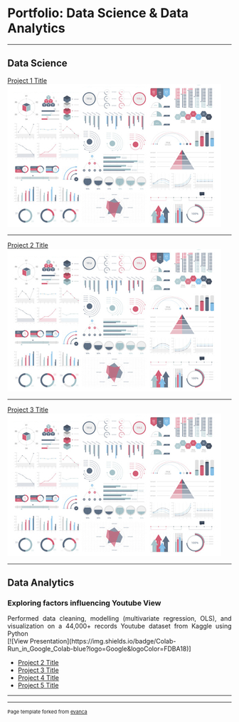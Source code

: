# Portfolio: Data Science & Data Analytics

---

## Data Science 

[Project 1 Title](/sample_page)
<img src="images/dummy_thumbnail.jpg?raw=true"/>

---
[Project 2 Title](/pdf/sample_presentation.pdf)
<img src="images/dummy_thumbnail.jpg?raw=true"/>

---
[Project 3 Title](http://example.com/)
<img src="images/dummy_thumbnail.jpg?raw=true"/>

---

## Data Analytics 
### Exploring factors influencing Youtube View
<div style = "text-align: justify"> Performed data cleaning, modelling (multivariate regression, OLS), and visualization on a 44,000+ records Youtube dataset from Kaggle using Python </div>
[![View Presentation](https://img.shields.io/badge/Colab-Run_in_Google_Colab-blue?logo=Google&logoColor=FDBA18)]

- [Project 2 Title](http://example.com/)
- [Project 3 Title](http://example.com/)
- [Project 4 Title](http://example.com/)
- [Project 5 Title](http://example.com/)

---




---
<p style="font-size:11px">Page template forked from <a href="https://github.com/evanca/quick-portfolio">evanca</a></p>
<!-- Remove above link if you don't want to attibute -->
